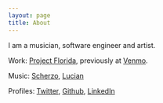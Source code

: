 ```yaml
---
layout: page
title: About
---
```


I am a musician, software engineer and artist.

Work: [Project Florida](http://projectfla.com/), previously at [Venmo](https://venmo.com/). 

Music: [Scherzo](http://scherzobk.bandcamp.com/), [Lucian](http://ilovelucian.com)

Profiles: [Twitter](https://twitter.com/benzguo), [Github](https://github.com/benzguo), [LinkedIn](http://www.linkedin.com/in/benzguo)





